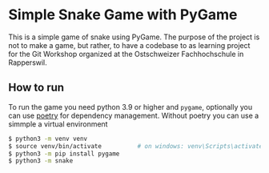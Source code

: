 Simple Snake Game with PyGame
=============================

This is a simple game of snake using PyGame. The purpose of the project is not
to make a game, but rather, to have a codebase to as learning project for the
Git Workshop organized at the Ostschweizer Fachhochschule in Rapperswil.

How to run
----------

To run the game you need python 3.9 or higher and `pygame`, optionally you can
use [poetry](https://python-poetry.org/) for dependency management. Without
poetry you can use a simmple a virtual environment

```bash
$ python3 -m venv venv
$ source venv/bin/activate          # on windows: venv\Scripts\activate
$ python3 -m pip install pygame
$ python3 -m snake
```
